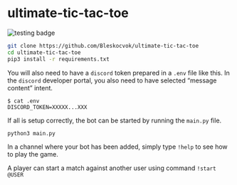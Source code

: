# ultimate-tic-tac-toe

![testing badge](https://github.com/Bleskocvok/ultimate-tic-tac-toe/actions/workflows/tests.yml/badge.svg)

```sh
git clone https://github.com/Bleskocvok/ultimate-tic-tac-toe
cd ultimate-tic-tac-toe
pip3 install -r requirements.txt

```

You will also need to have a `discord` token prepared in a `.env` file like
this. In the `discord` developer portal, you also need to have selected
“message content” intent.
```
$ cat .env
DISCORD_TOKEN=XXXXX...XXX
```

If all is setup correctly, the bot can be started by running the `main.py` file.
```sh
python3 main.py
```

In a channel where your bot has been added, simply type `!help` to see how to
play the game.

A player can start a match against another user using command `!start @USER`
